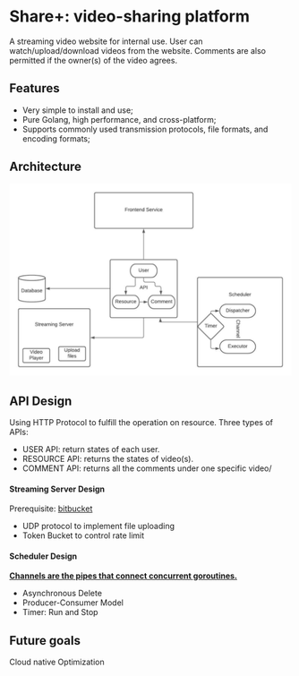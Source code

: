 
# Share+: video-sharing platform

A streaming video website for internal use. User can watch/upload/download videos from the website. Comments are also permitted if the owner(s) of the video agrees.

## Features
- Very simple to install and use;
- Pure Golang, high performance, and cross-platform;
- Supports commonly used transmission protocols, file formats, and encoding formats;



## Architecture
![image](./asset/Design.jpeg)

## API Design
Using HTTP Protocol to fulfill the operation on resource.
Three types of APIs:
- USER API: return states of each user.
- RESOURCE API: returns the states of video(s).
- COMMENT API: returns all the comments under one specific video/

#### Streaming Server Design
Prerequisite:
[bitbucket](https://godoc.org/github.com/DavidCai1993/token-bucket)

- UDP protocol to implement file uploading
- Token Bucket to control rate limit

#### Scheduler Design
[**Channels are the pipes that connect concurrent goroutines.**](https://tour.golang.org/concurrency/2)

- Asynchronous Delete
- Producer-Consumer Model
- Timer: Run and Stop


## Future goals

Cloud native Optimization

